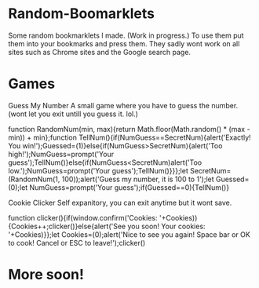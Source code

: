 # Random-Boomarklets
Some random bookmarklets I made. (Work in progress.)
To use them put them into your bookmarks and press them. They sadly wont work on all sites such as Chrome sites and the Google search page.

# Games


Guess My Number
A small game where you have to guess the number. (wont let you exit untill you guess it. lol.)

function RandomNum(min, max){return Math.floor(Math.random() * (max - min)) + min};function TellNum(){if(NumGuess==SecretNum){alert('Exactly! You win!');Guessed=(1)}else{if(NumGuess>SecretNum){alert('Too high!');NumGuess=prompt('Your guess');TellNum()}else{if(NumGuess<SecretNum)alert('Too low.');NumGuess=prompt('Your guess');TellNum()}}};let SecretNum=(RandomNum(1, 100));alert('Guess my number, it is 100 to 1');let Guessed=(0);let NumGuess=prompt('Your guess');if(Guessed==0){TellNum()}

Cookie Clicker
Self expanitory, you can exit anytime but it wont save.

function clicker(){if(window.confirm('Cookies: '+Cookies)){Cookies++;clicker()}else{alert('See you soon! Your cookies: '+Cookies)}};let Cookies=(0);alert('Nice to see you again! Space bar or OK to cook! Cancel or ESC to leave!');clicker()

# More soon!
